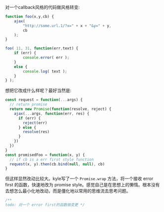 对一个callback风格的代码做风格转变:
```javascript
function foo(x,y,cb) {
	ajax(
		"http://some.url.1/?x=" + x + "&y=" + y,
		cb
	);
}

foo( 11, 31, function(err,text) {
	if (err) {
		console.error( err );
	}
	else {
		console.log( text );
	}
} );
```


想把它改成什么样呢？最好当然是:
```javascript
const request = function(...args) {
  // return promise
  return new Promise(function(resolve, reject) {
    ajax(...args, function(err, res) {
      if (err) {
        reject(err)
      } else {
        resolve(res)
      }
    })
  })
}
const promisedFoo = function(x, y) {
  // if cb is a err first style function
  request(x, y).then(cb.bind(null, null), cb)
} 
```
但这样显然改动比较大。kyle写了一个 `Promise.wrap` 方法，将一个接收 error first 的函数，快速地改为 promise style。感觉自己是在思想上的懒惰。根本没有去想怎么最小化地改动，而是僵化地以常用的思维流去思考问题。

```javascript
/**
todo: 对一个 error first的函数做变更 */
```